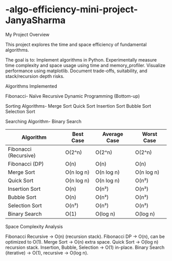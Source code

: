 # -algo-efficiency-mini-project-JanyaSharma

My Project Overview

This project explores the time and space efficiency of fundamental algorithms.

The goal is to:
Implement algorithms in Python.
Experimentally measure time complexity and space usage using time and memory_profiler.
Visualize performance using matplotlib.
Document trade-offs, suitability, and stack/recursion depth risks.

Algorithms Implemented

Fibonacci-
Naïve Recursive
Dynamic Programming (Bottom-up)

Sorting Algorithms-
Merge Sort
Quick Sort
Insertion Sort
Bubble Sort
Selection Sort

Searching Algorithm-
Binary Search

| Algorithm             | Best Case  | Average Case | Worst Case |
| --------------------- | ---------- | ------------ | ---------- |
| Fibonacci (Recursive) | O(2^n)     | O(2^n)       | O(2^n)     |
| Fibonacci (DP)        | O(n)       | O(n)         | O(n)       |
| Merge Sort            | O(n log n) | O(n log n)   | O(n log n) |
| Quick Sort            | O(n log n) | O(n log n)   | O(n²)      |
| Insertion Sort        | O(n)       | O(n²)        | O(n²)      |
| Bubble Sort           | O(n)       | O(n²)        | O(n²)      |
| Selection Sort        | O(n²)      | O(n²)        | O(n²)      |
| Binary Search         | O(1)       | O(log n)     | O(log n)   |


Space Complexity Analysis

Fibonacci Recursive → O(n) (recursion stack).
Fibonacci DP → O(n), can be optimized to O(1).
Merge Sort → O(n) extra space.
Quick Sort → O(log n) recursion stack.
Insertion, Bubble, Selection → O(1) in-place.
Binary Search (iterative) → O(1), recursive → O(log n).
